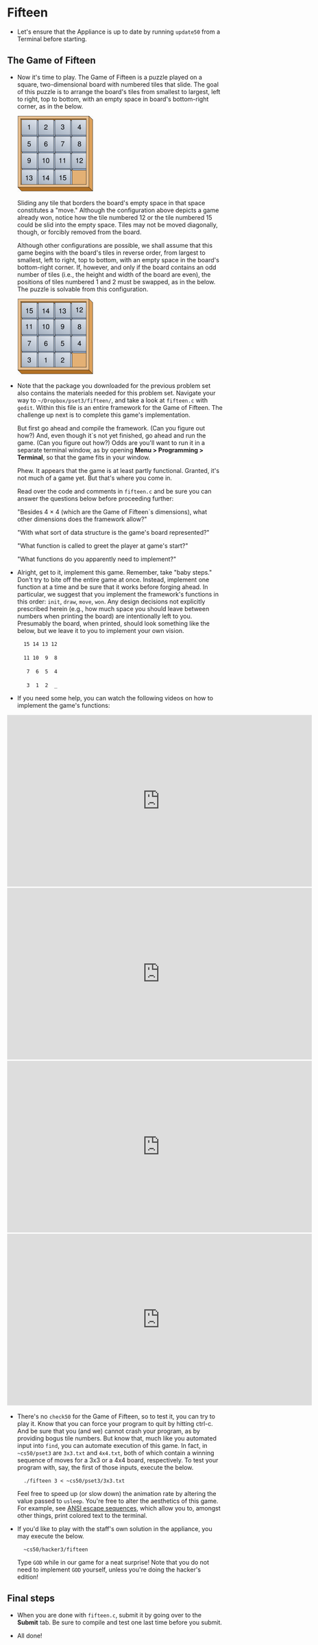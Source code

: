 # Fifteen

* Let's ensure that the Appliance is up to date by running `update50` from a Terminal before starting.

## The Game of Fifteen

* Now it's time to play. The Game of Fifteen is a puzzle played on a square, two-dimensional board with numbered tiles that slide. The goal of this puzzle is to arrange the board's tiles from smallest to largest, left to right, top to bottom, with an empty space in board's bottom-right corner, as in the below.
  
  ![Solved game of fifteen board](31.png)
  
  Sliding any tile that borders the board's empty space in that space constitutes a "move." Although the configuration above depicts a game already won, notice how the tile numbered 12 or the tile numbered 15 could be slid into the empty space. Tiles may not be moved diagonally, though, or forcibly removed from the board.

  Although other configurations are possible, we shall assume that this game begins with the board's tiles in reverse order, from largest to smallest, left to right, top to bottom, with an empty space in the board's bottom-right corner. If, however, and only if the board contains an odd number of tiles (i.e., the height and width of the board are even), the positions of tiles numbered 1 and 2 must be swapped, as in the below. The puzzle is solvable from this configuration.
  
  ![Unsolved game of fifteen board](32.png)
  
* Note that the package you downloaded for the previous problem set also contains the materials needed for this problem set. Navigate your way to `~/Dropbox/pset3/fifteen/`, and take a look at `fifteen.c` with `gedit`. Within this file is an entire framework for the Game of Fifteen. The challenge up next is to complete this game's implementation.

  But first go ahead and compile the framework. (Can you figure out how?) And, even though it`s not yet finished, go ahead and run the game. (Can you figure out how?) Odds are you'll want to run it in a separate terminal window, as by opening **Menu > Programming > Terminal**, so that the game fits in your window.

  Phew. It appears that the game is at least partly functional. Granted, it's not much of a game yet. But that's where you come in.

  Read over the code and comments in `fifteen.c` and be sure you can answer the questions below before proceeding further:

  "Besides 4 × 4 (which are the Game of Fifteen`s dimensions), what other dimensions does the framework allow?"

  "With what sort of data structure is the game's board represented?"

  "What function is called to greet the player at game's start?"

  "What functions do you apparently need to implement?"

* Alright, get to it, implement this game. Remember, take "baby steps." Don't try to bite off the entire game at once. Instead, implement one function at a time and be sure that it works before forging ahead. In particular, we suggest that you implement the framework's functions in this order: `init`, `draw`, `move`, `won`. Any design decisions not explicitly prescribed herein (e.g., how much space you should leave between numbers when printing the board) are intentionally left to you. Presumably the board, when printed, should look something like the below, but we leave it to you to implement your own vision.

		15 14 13 12
		
		11 10  9  8
		
		 7  6  5  4
    
		 3  1  2  _

* If you need some help, you can watch the following videos on how to implement the game's functions: 

<iframe width="711" height="400" src="http://www.youtube.com/embed/xPa4Wb5Uyhc" frameborder="0" allowfullscreen></iframe>

<iframe width="711" height="400" src="http://www.youtube.com/embed/k4P0SojW9oM" frameborder="0" allowfullscreen></iframe>

<iframe width="711" height="400" src="http://www.youtube.com/embed/gxMHcoBMiq4" frameborder="0" allowfullscreen></iframe>

<iframe width="711" height="400" src="http://www.youtube.com/embed/6KSq4JUfhIk" frameborder="0" allowfullscreen></iframe>

* There's no `check50` for the Game of Fifteen, so to test it, you can try to play it. Know that you can force your program to quit by hitting ctrl-c. And be sure that you (and we) cannot crash your program, as by providing bogus tile numbers. But know that, much like you automated input into `find`, you can automate execution of this game. In fact, in `~cs50/pset3` are `3x3.txt` and `4x4.txt`, both of which contain a winning sequence of moves for a 3x3 or a 4x4 board, respectively. To test your program with, say, the first of those inputs, execute the below.

		./fifteen 3 < ~cs50/pset3/3x3.txt

  Feel free to speed up (or slow down) the animation rate by altering the value passed to `usleep`. You're free to alter the aesthetics of this game. For example, see [ANSI escape sequences](http://en.wikipedia.org/wiki/ANSI_escape_code), which allow you to, amongst other things, print colored text to the terminal.
  
* If you'd like to play with the staff's own solution in the appliance, you may execute the below.

		~cs50/hacker3/fifteen

  Type `GOD` while in our game for a neat surprise! Note that you do not need to implement `GOD` yourself, unless you're doing the hacker's edition!

## Final steps

* When you are done with `fifteen.c`, submit it by going over to the **Submit** tab. Be sure to compile and test one last time before you submit.

* All done!
